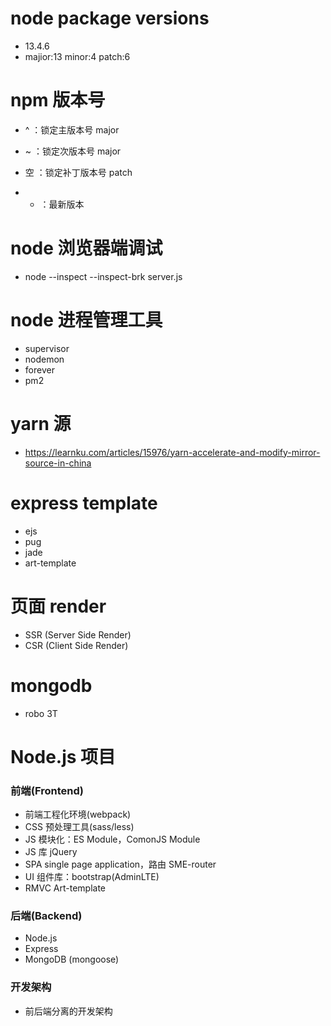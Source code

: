 # node package versions

- 13.4.6
- majior:13 minor:4 patch:6

# npm 版本号

- ^ ：锁定主版本号 major
- ~ ：锁定次版本号 major
- 空 ：锁定补丁版本号 patch

- - ：最新版本

# node 浏览器端调试

- node --inspect --inspect-brk server.js

# node 进程管理工具

- supervisor
- nodemon
- forever
- pm2

# yarn 源

- https://learnku.com/articles/15976/yarn-accelerate-and-modify-mirror-source-in-china

# express template

- ejs
- pug
- jade
- art-template

# 页面 render

- SSR (Server Side Render)
- CSR (Client Side Render)

# mongodb

- robo 3T

# Node.js 项目

### 前端(Frontend)

- 前端工程化环境(webpack)
- CSS 预处理工具(sass/less)
- JS 模块化：ES Module，ComonJS Module
- JS 库 jQuery
- SPA single page application，路由 SME-router
- UI 组件库：bootstrap(AdminLTE)
- RMVC Art-template

### 后端(Backend)

- Node.js
- Express
- MongoDB (mongoose)

### 开发架构

- 前后端分离的开发架构
